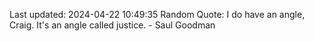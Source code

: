 Last updated: 2024-04-22 10:49:35
Random Quote: I do have an angle, Craig. It's an angle called justice. - Saul Goodman